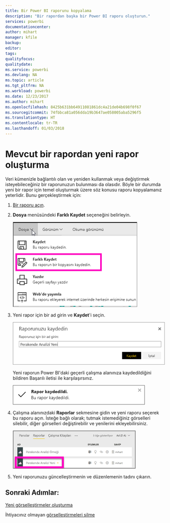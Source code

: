 ```yaml
---
title: Bir Power BI raporunu kopyalama
description: "Bir rapordan başka bir Power BI raporu oluşturun."
services: powerbi
documentationcenter: 
author: mihart
manager: kfile
backup: 
editor: 
tags: 
qualityfocus: 
qualitydate: 
ms.service: powerbi
ms.devlang: NA
ms.topic: article
ms.tgt_pltfrm: NA
ms.workload: powerbi
ms.date: 12/23/2017
ms.author: mihart
ms.openlocfilehash: 8425b631bb64911081861dc4a21de04b698f0f67
ms.sourcegitcommit: 74fbbca81a056dda19b3647ae058005aba5296f5
ms.translationtype: HT
ms.contentlocale: tr-TR
ms.lasthandoff: 01/03/2018
---
```

# <a name="create-a-new-report-from-an-existing-report"></a>Mevcut bir rapordan yeni rapor oluşturma
Veri kümenizle bağlantılı olan ve yeniden kullanmak veya değiştirmek isteyebileceğiniz bir raporunuzun bulunması da olasıdır.  Böyle bir durumda yeni bir rapor için temel oluşturmak üzere söz konusu raporu kopyalamanız yeterlidir.  Bunu gerçekleştirmek için:

1. [Bir raporu açın](service-report-open-in-reading-view.md).
2. **Dosya** menüsündeki **Farklı Kaydet** seçeneğini belirleyin.
   
   ![](media/power-bi-report-copy/powerbi-save-as.png)
3. Yeni rapor için bir ad girin ve **Kaydet**'i seçin.
   
   ![](media/power-bi-report-copy/savereport.png)
   
   Yeni raporun Power BI'daki geçerli çalışma alanınıza kaydedildiğini bildiren Başarılı iletisi ile karşılaşırsınız.
   
   ![](media/power-bi-report-copy/savesuccess1.png)
4. Çalışma alanınızdaki **Raporlar** sekmesine gidin ve yeni raporu seçerek bu raporu açın. İsteğe bağlı olarak; tutmak istemediğiniz görselleri silebilir, diğer görselleri değiştirebilir ve yenilerini ekleyebilirsiniz.
   
   ![](media/power-bi-report-copy/power-bi-workspace.png)
5. Yeni raporunuzu güncelleştirmenin ve düzenlemenin tadını çıkarın.

## <a name="next-steps"></a>Sonraki Adımlar:
[Yeni görselleştirmeler oluşturma](power-bi-report-add-visualizations-ii.md)

İhtiyacınız olmayan [görselleştirmeleri silme](service-delete.md)

